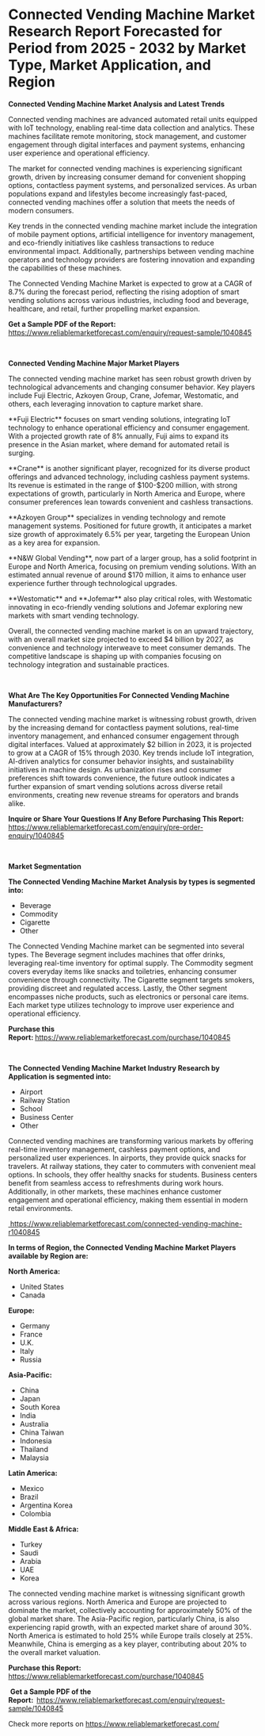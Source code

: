 <p><h1>Connected Vending Machine Market Research Report Forecasted for Period from 2025 -  2032 by Market Type, Market Application, and Region</h1></p><p><strong>Connected Vending Machine Market Analysis and Latest Trends</strong></p>
<p><p>Connected vending machines are advanced automated retail units equipped with IoT technology, enabling real-time data collection and analytics. These machines facilitate remote monitoring, stock management, and customer engagement through digital interfaces and payment systems, enhancing user experience and operational efficiency. </p><p>The market for connected vending machines is experiencing significant growth, driven by increasing consumer demand for convenient shopping options, contactless payment systems, and personalized services. As urban populations expand and lifestyles become increasingly fast-paced, connected vending machines offer a solution that meets the needs of modern consumers. </p><p>Key trends in the connected vending machine market include the integration of mobile payment options, artificial intelligence for inventory management, and eco-friendly initiatives like cashless transactions to reduce environmental impact. Additionally, partnerships between vending machine operators and technology providers are fostering innovation and expanding the capabilities of these machines. </p><p>The Connected Vending Machine Market is expected to grow at a CAGR of 8.7% during the forecast period, reflecting the rising adoption of smart vending solutions across various industries, including food and beverage, healthcare, and retail, further propelling market expansion.</p></p>
<p><strong>Get a Sample PDF of the Report:&nbsp;</strong> <a href="https://www.reliablemarketforecast.com/enquiry/request-sample/1040845?utm_campaign=1170&utm_medium=2&utm_source=Github&utm_content=ia&utm_term=11012025&utm_id=connected-vending-machine">https://www.reliablemarketforecast.com/enquiry/request-sample/1040845</a></p>
<p>&nbsp;</p>
<p><strong>Connected Vending Machine Major Market Players</strong></p>
<p><p>The connected vending machine market has seen robust growth driven by technological advancements and changing consumer behavior. Key players include Fuji Electric, Azkoyen Group, Crane, Jofemar, Westomatic, and others, each leveraging innovation to capture market share.</p><p>**Fuji Electric** focuses on smart vending solutions, integrating IoT technology to enhance operational efficiency and consumer engagement. With a projected growth rate of 8% annually, Fuji aims to expand its presence in the Asian market, where demand for automated retail is surging.</p><p>**Crane** is another significant player, recognized for its diverse product offerings and advanced technology, including cashless payment systems. Its revenue is estimated in the range of $100-$200 million, with strong expectations of growth, particularly in North America and Europe, where consumer preferences lean towards convenient and cashless transactions.</p><p>**Azkoyen Group** specializes in vending technology and remote management systems. Positioned for future growth, it anticipates a market size growth of approximately 6.5% per year, targeting the European Union as a key area for expansion.</p><p>**N&W Global Vending**, now part of a larger group, has a solid footprint in Europe and North America, focusing on premium vending solutions. With an estimated annual revenue of around $170 million, it aims to enhance user experience further through technological upgrades.</p><p>**Westomatic** and **Jofemar** also play critical roles, with Westomatic innovating in eco-friendly vending solutions and Jofemar exploring new markets with smart vending technology. </p><p>Overall, the connected vending machine market is on an upward trajectory, with an overall market size projected to exceed $4 billion by 2027, as convenience and technology interweave to meet consumer demands. The competitive landscape is shaping up with companies focusing on technology integration and sustainable practices.</p></p>
<p>&nbsp;</p>
<p><strong>What Are The Key Opportunities For Connected Vending Machine Manufacturers?</strong></p>
<p><p>The connected vending machine market is witnessing robust growth, driven by the increasing demand for contactless payment solutions, real-time inventory management, and enhanced consumer engagement through digital interfaces. Valued at approximately $2 billion in 2023, it is projected to grow at a CAGR of 15% through 2030. Key trends include IoT integration, AI-driven analytics for consumer behavior insights, and sustainability initiatives in machine design. As urbanization rises and consumer preferences shift towards convenience, the future outlook indicates a further expansion of smart vending solutions across diverse retail environments, creating new revenue streams for operators and brands alike.</p></p>
<p><strong>Inquire or Share Your Questions If Any Before Purchasing This Report:</strong> <a href="https://www.reliablemarketforecast.com/enquiry/pre-order-enquiry/1040845?utm_campaign=1170&utm_medium=2&utm_source=Github&utm_content=ia&utm_term=11012025&utm_id=connected-vending-machine">https://www.reliablemarketforecast.com/enquiry/pre-order-enquiry/1040845</a></p>
<p>&nbsp;</p>
<p><strong>Market Segmentation</strong></p>
<p><strong>The Connected Vending Machine Market Analysis by types is segmented into:</strong></p>
<p><ul><li>Beverage</li><li>Commodity</li><li>Cigarette</li><li>Other</li></ul></p>
<p><p>The Connected Vending Machine market can be segmented into several types. The Beverage segment includes machines that offer drinks, leveraging real-time inventory for optimal supply. The Commodity segment covers everyday items like snacks and toiletries, enhancing consumer convenience through connectivity. The Cigarette segment targets smokers, providing discreet and regulated access. Lastly, the Other segment encompasses niche products, such as electronics or personal care items. Each market type utilizes technology to improve user experience and operational efficiency.</p></p>
<p><strong>Purchase this Report:&nbsp;</strong><a href="https://www.reliablemarketforecast.com/purchase/1040845?utm_campaign=1170&utm_medium=2&utm_source=Github&utm_content=ia&utm_term=11012025&utm_id=connected-vending-machine">https://www.reliablemarketforecast.com/purchase/1040845</a></p>
<p>&nbsp;</p>
<p><strong>The Connected Vending Machine Market Industry Research by Application is segmented into:</strong></p>
<p><ul><li>Airport</li><li>Railway Station</li><li>School</li><li>Business Center</li><li>Other</li></ul></p>
<p><p>Connected vending machines are transforming various markets by offering real-time inventory management, cashless payment options, and personalized user experiences. In airports, they provide quick snacks for travelers. At railway stations, they cater to commuters with convenient meal options. In schools, they offer healthy snacks for students. Business centers benefit from seamless access to refreshments during work hours. Additionally, in other markets, these machines enhance customer engagement and operational efficiency, making them essential in modern retail environments.</p></p>
<p><a href="https://www.reliablemarketforecast.com/connected-vending-machine-r1040845?utm_campaign=1170&utm_medium=2&utm_source=Github&utm_content=ia&utm_term=11012025&utm_id=connected-vending-machine">&nbsp;https://www.reliablemarketforecast.com/connected-vending-machine-r1040845</a></p>
<p><strong>In terms of Region, the Connected Vending Machine Market Players available by Region are:</strong></p>
<p>
    <p> <strong> North America: </strong>
        <ul>
            <li>United States</li>
            <li>Canada</li>
        </ul>
        </p> 
    <p> <strong> Europe: </strong>
        <ul>
            <li>Germany</li>
            <li>France</li>
            <li>U.K.</li>
            <li>Italy</li>
            <li>Russia</li>
        </ul>
        </p> 
    <p> <strong> Asia-Pacific: </strong>
        <ul>
            <li>China</li>
            <li>Japan</li>
            <li>South Korea</li>
            <li>India</li>
            <li>Australia</li>
            <li>China Taiwan</li>
            <li>Indonesia</li>
            <li>Thailand</li>
            <li>Malaysia</li>
        </ul>
        </p> 
    <p> <strong> Latin America: </strong>
        <ul>
            <li>Mexico</li>
            <li>Brazil</li>
            <li>Argentina Korea</li>
            <li>Colombia</li>
        </ul>
        </p> 
    <p> <strong> Middle East & Africa: </strong>
        <ul>
            <li>Turkey</li>
            <li>Saudi</li>
            <li>Arabia</li>
            <li>UAE</li>
            <li>Korea</li>
        </ul>
    </p>
    </p>
<p><p>The connected vending machine market is witnessing significant growth across various regions. North America and Europe are projected to dominate the market, collectively accounting for approximately 50% of the global market share. The Asia-Pacific region, particularly China, is also experiencing rapid growth, with an expected market share of around 30%. North America is estimated to hold 25% while Europe trails closely at 25%. Meanwhile, China is emerging as a key player, contributing about 20% to the overall market valuation.</p></p>
<p><strong>Purchase this Report: </strong><a href="https://www.reliablemarketforecast.com/purchase/1040845?utm_campaign=1170&utm_medium=2&utm_source=Github&utm_content=ia&utm_term=11012025&utm_id=connected-vending-machine">https://www.reliablemarketforecast.com/purchase/1040845</a></p>
<p>&nbsp;<strong>Get a Sample PDF of the Report:&nbsp;&nbsp;</strong><a href="https://www.reliablemarketforecast.com/enquiry/request-sample/1040845?utm_campaign=1170&utm_medium=2&utm_source=Github&utm_content=ia&utm_term=11012025&utm_id=connected-vending-machine">https://www.reliablemarketforecast.com/enquiry/request-sample/1040845</a></p>
<p><strong></strong></p>
<p>Check more reports on <a href="https://www.reliablemarketforecast.com/?utm_campaign=1170&utm_medium=2&utm_source=Github&utm_content=ia&utm_term=11012025&utm_id=connected-vending-machine">https://www.reliablemarketforecast.com/</a></p>